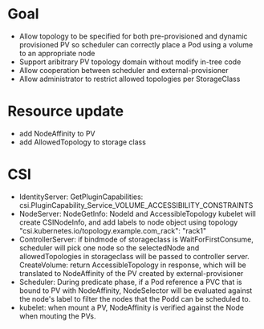 # Goal
  + Allow topology to be specified for both pre-provisioned and dynamic provisioned PV so scheduler
    can correctly place a Pod using a volume to an appropriate node
  + Support aribitrary PV topology domain without modify in-tree code
  + Allow cooperation between scheduler and external-provisioner
  + Allow administrator to restrict allowed topologies per StorageClass

# Resource update
  + add NodeAffinity to PV 
  + add AllowedTopology to storage class 

# CSI 
  * IdentityServer: 
    GetPluginCapabilities: csi.PluginCapability_Service_VOLUME_ACCESSIBILITY_CONSTRAINTS
  * NodeServer:
    NodeGetInfo: NodeId and AccessibleTopology
    kubelet will create CSINodeInfo, and add labels to node object using topology
    "csi.kubernetes.io/topology.example.com_rack": "rack1"
  * ControllerServer:
    if bindmode of storageclass is WaitForFirstConsume, scheduler will pick one node
    so the selectedNode and allowedTopologies in storageclass will be passed to controller server.
    CreateVolume: return AccessibleTopology in response, which will be translated to NodeAffinity
    of the PV created by external-provisioner
  * Scheduler:
    During predicate phase, if a Pod reference a PVC that is bound to PV
    with NodeAffinity, NodeSelector will be evaluated against the node's label to
    filter the nodes that the Podd can be scheduled to.
  * kubelet:
    when mount a PV, NodeAffinity is verified against the Node when mouting the PVs.
